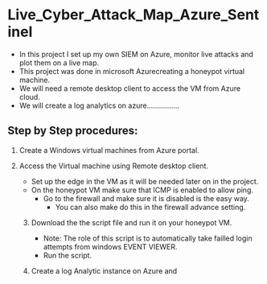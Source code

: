 # Live_Cyber_Attack_Map_Azure_Sentinel

- In this project I set up my own SIEM on Azure, monitor live attacks and plot them on a live map.
- This project was done in microsoft Azurecreating a honeypot virtual machine.
- We will need a remote desktop client to access the VM from Azure cloud.
- We will create a log analytics on azure................

## Step by Step procedures:

1. Create a Windows virtual machines from Azure portal.


2. Access the Virtual machine using Remote desktop client.

    - Set up the edge in the VM as it will be needed later on in the project.
    - On the honeypot VM make sure that ICMP is enabled to allow ping.
        - Go to the firewall and make sure it is disabled is the easy way. 
            - You can also make do this in the firewall advance setting.
            
    3. Download the the script file and run it on your honeypot VM.
        - Note: The role of this script is to automatically take failled login attempts from windows EVENT VIEWER.
        - Run the script.
        
    4. Create a log Analytic instance on Azure and 
